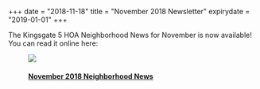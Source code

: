 +++
date = "2018-11-18"
title = "November 2018 Newsletter"
expirydate = "2019-01-01"
+++ 

The Kingsgate 5 HOA Neighborhood News for November is now available! You can read it online here:

<a href="../pdf/November2018Newsletter.pdf">
<figure class="document-thumbnail">
    <img src="../img/November2018Newsletter-thumb.png">
    <figcaption>
        <h4>November 2018 Neighborhood News</h4>
    </figcaption>
</figure>
